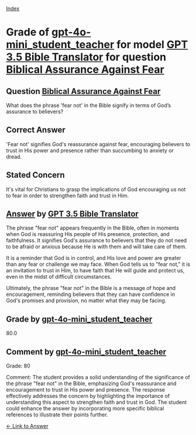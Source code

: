 
[Index](../../../../index.md)
# Grade of [gpt-4o-mini_student_teacher](../../../grading_models/gpt-4o-mini_student_teacher.md) for model [GPT 3.5 Bible Translator](../../../answering_models/GPT_3.5_Bible_Translator.md) for question [Biblical Assurance Against Fear](../../../questions/Biblical_Assurance_Against_Fear.md)

## Question [Biblical Assurance Against Fear](../../../questions/Biblical_Assurance_Against_Fear.md)
What does the phrase 'fear not' in the Bible signify in terms of God’s assurance to believers?

## Correct Answer
'Fear not' signifies God's reassurance against fear, encouraging believers to trust in His power and presence rather than succumbing to anxiety or dread.

## Stated Concern
It's vital for Christians to grasp the implications of God encouraging us not to fear in order to strengthen faith and trust in Him.

## [Answer](../Biblical_Assurance_Against_Fear.md) by [GPT 3.5 Bible Translator](../../../answering_models/GPT_3.5_Bible_Translator.md)
The phrase "fear not" appears frequently in the Bible, often in moments when God is reassuring His people of His presence, protection, and faithfulness. It signifies God's assurance to believers that they do not need to be afraid or anxious because He is with them and will take care of them.

It is a reminder that God is in control, and His love and power are greater than any fear or challenge we may face. When God tells us to "fear not," it is an invitation to trust in Him, to have faith that He will guide and protect us, even in the midst of difficult circumstances.

Ultimately, the phrase "fear not" in the Bible is a message of hope and encouragement, reminding believers that they can have confidence in God's promises and provision, no matter what they may be facing.

## Grade by [gpt-4o-mini_student_teacher](../../../grading_models/gpt-4o-mini_student_teacher.md)
80.0

## Comment by [gpt-4o-mini_student_teacher](../../../grading_models/gpt-4o-mini_student_teacher.md)
Grade: 80

Comment: The student provides a solid understanding of the significance of the phrase "fear not" in the Bible, emphasizing God's reassurance and encouragement to trust in His power and presence. The response effectively addresses the concern by highlighting the importance of understanding this aspect to strengthen faith and trust in God. The student could enhance the answer by incorporating more specific biblical references to illustrate their points further.

[&lt;- Link to Answer](../Biblical_Assurance_Against_Fear.md)
